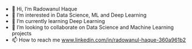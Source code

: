- 👋 Hi, I’m Radowanul Haque
- 👀 I’m interested in Data Science, ML and Deep Learning
- 🌱 I’m currently learning Deep Learning
- 💞️ I’m looking to collaborate on Data Science and Machine Learning projects
- 📫 How to reach me www.linkedin.com/in/radowanul-haque-360a961b2

<!---
Radowan98/Radowan98 is a ✨ special ✨ repository because its `README.md` (this file) appears on your GitHub profile.
You can click the Preview link to take a look at your changes.
--->
